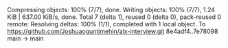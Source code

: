 Compressing objects: 100% (7/7), done.
Writing objects: 100% (7/7), 1.24 KiB | 637.00 KiB/s, done.
Total 7 (delta 1), reused 0 (delta 0), pack-reused 0
remote: Resolving deltas: 100% (1/1), completed with 1 local object.
To https://github.com/Joshuaoguntimehin/alx-interview.git
   8e4adf4..7e78098  main -> main